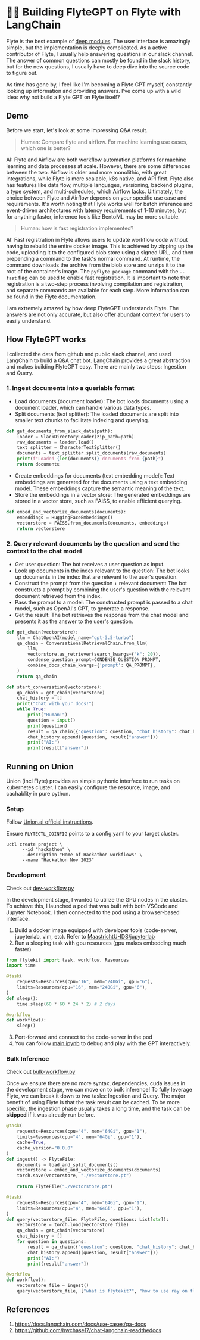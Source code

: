 # 🦅🔗 Building FlyteGPT on Flyte with LangChain

Flyte is the best example of [deep modules](https://www.mattduck.com/2021-04-a-philosophy-of-software-design.html). The user interface is amazingly simple, but the implementation is deeply complicated. As a active contributor of Flyte, I usually help answering questions in our slack channel. The answer of common questions can mostly be found in the slack history, but for the new questions, I usually have to deep dive into the source code to figure out.

As time has gone by, I feel like I'm becoming a Flyte GPT myself, constantly looking up information and providing answers. I've come up with a wild idea: why not build a Flyte GPT on Flyte itself?

## Demo

Before we start, let's look at some impressing Q&A result.

> Human: Compare flyte and airflow. For machine learning use cases, which one is better?

AI:
Flyte and Airflow are both workflow automation platforms for machine learning and data processes at scale. However, there are some differences between the two. Airflow is older and more monolithic, with great integrations, while Flyte is more scalable, k8s native, and API first. Flyte also has features like data flow, multiple languages, versioning, backend plugins, a type system, and multi-schedules, which Airflow lacks. Ultimately, the choice between Flyte and Airflow depends on your specific use case and requirements. It's worth noting that Flyte works well for batch inference and event-driven architectures with latency requirements of 1-10 minutes, but for anything faster, inference tools like BentoML may be more suitable.

> Human: how is fast registration implemented?

AI:
Fast registration in Flyte allows users to update workflow code without having to rebuild the entire docker image. This is achieved by zipping up the code, uploading it to the configured blob store using a signed URL, and then prepending a command to the task's normal command. At runtime, the command downloads the archive from the blob store and unzips it to the root of the container's image. The `pyflyte package` command with the `--fast` flag can be used to enable fast registration. It is important to note that registration is a two-step process involving compilation and registration, and separate commands are available for each step. More information can be found in the Flyte documentation.

I am extremely amazed by how deep FlyteGPT understands Flyte. The answers are not only accurate, but also offer abundant context for users to easily understand.

## How FlyteGPT works

I collected the data from github and public slack channel, and used LangChain to build a Q&A chat bot. LangChain provides a great abstraction and makes building FlyteGPT easy. There are mainly two steps: Ingestion and Query.

### 1. Ingest documents into a queriable format

- Load documents (document loader): The bot loads documents using a document loader, which can handle various data types.
- Split documents (text splitter): The loaded documents are split into smaller text chunks to facilitate indexing and querying.

```python
def get_documents_from_slack_data(path):
    loader = SlackDirectoryLoader(zip_path=path)
    raw_documents = loader.load()
    text_splitter = CharacterTextSplitter()
    documents = text_splitter.split_documents(raw_documents)
    print(f"Loaded {len(documents)} documents from {path}")
    return documents
```

- Create embeddings for documents (text embedding model): Text embeddings are generated for the documents using a text embedding model. These embeddings capture the semantic meaning of the text.
- Store the embeddings in a vector store: The generated embeddings are stored in a vector store, such as FAISS, to enable efficient querying.

```python
def embed_and_vectorize_documents(documents):
    embeddings = HuggingFaceEmbeddings()
    vectorstore = FAISS.from_documents(documents, embeddings)
    return vectorstore
```

### 2. Query relevant documents by the question and send the context to the chat model

- Get user question: The bot receives a user question as input.
- Look up documents in the index relevant to the question: The bot looks up documents in the index that are relevant to the user's question.
- Construct the prompt from the question + relevant document: The bot constructs a prompt by combining the user's question with the relevant document retrieved from the index.
- Pass the prompt to a model: The constructed prompt is passed to a chat model, such as OpenAI's GPT, to generate a response.
- Get the result: The bot retrieves the response from the chat model and presents it as the answer to the user's question.

```python
def get_chain(vectorstore):
    llm = ChatOpenAI(model_name="gpt-3.5-turbo")
    qa_chain = ConversationalRetrievalChain.from_llm(
        llm,
        vectorstore.as_retriever(search_kwargs={"k": 20}),
        condense_question_prompt=CONDENSE_QUESTION_PROMPT,
        combine_docs_chain_kwargs={'prompt': QA_PROMPT},
    )
    return qa_chain

def start_conversation(vectorstore):
    qa_chain = get_chain(vectorstore)
    chat_history = []
    print("Chat with your docs!")
    while True:
        print("Human:")
        question = input()
        print(question)
        result = qa_chain({"question": question, "chat_history": chat_history})
        chat_history.append((question, result["answer"]))
        print("AI:")
        print(result["answer"])
```

## Running on Union

Union (incl Flyte) provides an simple pythonic interface to run tasks on kubernetes cluster. I can easily configure the resource, image, and cachablity in pure python.

### Setup

Follow [Union.ai official instructions](https://docs.union.ai/getting-started/setting-up-the-project-on-union-cloud#initialize-configuration).

Ensure `FLYTECTL_COINFIG` points to a config.yaml to your target cluster.

```
uctl create project \
      --id "hackathon" \
      --description "Home of Hackathon workflows" \
      --name "Hackathon Nov 2023"
```

### Development

Check out [dev-workflow.py](./dev-workflow.py)

In the development stage, I wanted to utilize the GPU nodes in the cluster. To achieve this, I launched a pod that was built with both VSCode and Jupyter Notebook. I then connected to the pod using a browser-based interface.

1. Build a docker image equipped with developer tools (code-server, jupyterlab, vim, etc). Refer to [MaastrichtU-IDS/jupyterlab](https://github.com/MaastrichtU-IDS/jupyterlab/blob/8bc639a46ec2213cb909025d98bae4103019d1cd/Dockerfile#L1)
2. Run a sleeping task with gpu resources (gpu makes embedding much faster)

```python
from flytekit import task, workflow, Resources
import time

@task(
    requests=Resources(cpu="16", mem="240Gi", gpu="6"),
    limits=Resources(cpu="16", mem="240Gi", gpu="6"),
)
def sleep():
    time.sleep(60 * 60 * 24 * 2) # 2 days

@workflow
def workflow():
    sleep()
```

3. Port-forward and connect to the code-server in the pod
4. You can follow [main.ipynb](./main.ipynb) to debug and play with the GPT interactively.

### Bulk Inference

Check out [bulk-workflow.py](./bulk-workflow.py)

Once we ensure there are no more syntax, dependencies, cuda issues in the development stage, we can move on to bulk inference! To fully leverage Flyte, we can break it down to two tasks: Ingestion and Query. The major benefit of using Flyte is that the task result can be cached. To be more specific, the ingestion phase usually takes a long time, and the task can be **skipped** if it was already run before.

```python
@task(
    requests=Resources(cpu="4", mem="64Gi", gpu="1"),
    limits=Resources(cpu="4", mem="64Gi", gpu="1"),
    cache=True,
    cache_version="0.0.0"
)
def ingest() -> FlyteFile:
    documents = load_and_split_documents()
    vectorstore = embed_and_vectorize_documents(documents)
    torch.save(vectorstore, "./vectorstore.pt")

    return FlyteFile("./vectorstore.pt")

@task(
    requests=Resources(cpu="4", mem="64Gi", gpu="1"),
    limits=Resources(cpu="4", mem="64Gi", gpu="1"),
)
def query(vectorstore_file: FlyteFile, questions: List[str]):
    vectorstore = torch.load(vectorstore_file)
    qa_chain = get_chain(vectorstore)
    chat_history = []
    for question in questions:
        result = qa_chain({"question": question, "chat_history": chat_history})
        chat_history.append((question, result["answer"]))
        print("AI:")
        print(result["answer"])

@workflow
def workflow():
    vectorstore_file = ingest()
    query(vectorstore_file, ["what is flytekit?", "how to use ray on flyte?"])
```

## References

1. https://docs.langchain.com/docs/use-cases/qa-docs
2. https://github.com/hwchase17/chat-langchain-readthedocs
